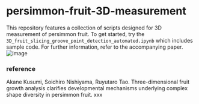 # persimmon-fruit-3D-measurement
This repository features a collection of scripts designed for 3D measurement of persimmon fruit. To get started, try the `3D_fruit_slicing_groove_point_detection_automated.ipynb` which includes sample code. For further information, refer to the accompanying paper.
![image](https://user-images.githubusercontent.com/61277060/217119216-d6bf85c6-cabd-4a72-94bf-0e6b9ffd6363.png)

### reference
Akane Kusumi, Soichiro Nishiyama, Ruyutaro Tao. Three-dimensional fruit growth analysis clarifies developmental mechanisms underlying complex shape diversity in persimmon fruit. xxx
